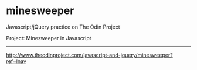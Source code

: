 # minesweeper
Javascript/jQuery practice on The Odin Project

Project: Minesweeper in Javascript <hr>
http://www.theodinproject.com/javascript-and-jquery/minesweeper?ref=lnav
